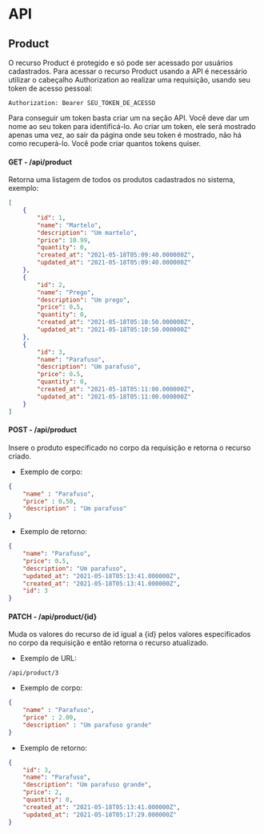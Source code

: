 # API
## Product

O recurso Product é protegido e só pode ser acessado por usuários cadastrados.
Para acessar o recurso Product usando a API é necessário utilizar o cabeçalho
Authorization ao realizar uma requisição, usando seu token de acesso pessoal:
```
Authorization: Bearer SEU_TOKEN_DE_ACESSO
```
Para conseguir um token basta criar um na seção API. Você deve dar um nome
ao seu token para identificá-lo. Ao criar um token, ele será mostrado apenas
uma vez, ao sair da página onde seu token é mostrado, não há como recuperá-lo.
Você pode criar quantos tokens quiser.

#### GET - /api/product

Retorna uma listagem de todos os produtos cadastrados no sistema, exemplo:
```json
[
    {
        "id": 1,
        "name": "Martelo",
        "description": "Um martelo",
        "price": 10.99,
        "quantity": 0,
        "created_at": "2021-05-18T05:09:40.000000Z",
        "updated_at": "2021-05-18T05:09:40.000000Z"
    },
    {
        "id": 2,
        "name": "Prego",
        "description": "Um prego",
        "price": 0.5,
        "quantity": 0,
        "created_at": "2021-05-18T05:10:50.000000Z",
        "updated_at": "2021-05-18T05:10:50.000000Z"
    },
    {
        "id": 3,
        "name": "Parafuso",
        "description": "Um parafuso",
        "price": 0.5,
        "quantity": 0,
        "created_at": "2021-05-18T05:11:00.000000Z",
        "updated_at": "2021-05-18T05:11:00.000000Z"
    }
]
```

#### POST - /api/product

Insere o produto especificado no corpo da requisição e retorna o recurso criado.

- Exemplo de corpo:
```json
{
    "name" : "Parafuso",
    "price" : 0.50,
    "description" : "Um parafuso"
}
```

- Exemplo de retorno:
```json
{
    "name": "Parafuso",
    "price": 0.5,
    "description": "Um parafuso",
    "updated_at": "2021-05-18T05:13:41.000000Z",
    "created_at": "2021-05-18T05:13:41.000000Z",
    "id": 3
}
```

#### PATCH - /api/product/{id}

Muda os valores do recurso de id igual a {id} pelos valores especificados no
corpo da requisição e então retorna o recurso atualizado.

- Exemplo de URL:
```
/api/product/3
```

- Exemplo de corpo:
```json
{
    "name" : "Parafuso",
    "price" : 2.00,
    "description" : "Um parafuso grande"
}
```

- Exemplo de retorno:
```json
{
    "id": 3,
    "name": "Parafuso",
    "description": "Um parafuso grande",
    "price": 2,
    "quantity": 0,
    "created_at": "2021-05-18T05:13:41.000000Z",
    "updated_at": "2021-05-18T05:17:29.000000Z"
}
```
